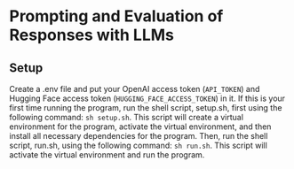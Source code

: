 # Prompting and Evaluation of Responses with LLMs

## Setup
Create a .env file and put your OpenAI access token (`API_TOKEN`) and Hugging Face access token (`HUGGING_FACE_ACCESS_TOKEN`) in it. If this is your first time running the program, run the shell script, setup.sh, first using the following command: `sh setup.sh`. This script will create a virtual environment for the program, activate the virtual environment, and then install all necessary dependencies for the program. Then, run the shell script, run.sh, using the following command: `sh run.sh`. This script will activate the virtual environment and run the program.    